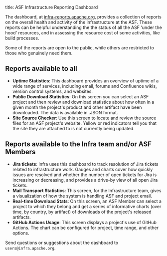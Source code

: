 title: ASF Infrastructure Reporting Dashboard

The dashboard, at <a href="https://infra-reports.apache.org" target="_blank">infra-reports.apache.org</a>, provides a collection of reports on the overall health and activity of the infrastructure at the ASF. These reports can be helpful understanding the the status of all the ASF 'under the hood' resources, and in assessing the resource cost of some activities, like build processes.

Some of the reports are open to the public, while others are restricted to those who genuinely need them. 

## Reports available to all

  - **Uptime Statistics**: This dashboard provides an overview of uptime of a wide range of services, including email, forums and Confluence wikis, version control systems, and websites.
  - **Public Download Statistics**: On this screen you can select an ASF project and then review and download statistics about how often in a given month the project's product and other artifact have been downloaded. The data is available in .JSON format.
  - **Site Source Checker**: Use this screen to locate and review the source files for an ASF project's website. Yellow or red indicators tell you that the site they are attached to  is not currently being updated.

## Reports available to the Infra team and/or ASF Members

  - **Jira tickets**: Infra uses this dashboard to track resolution of Jira tickets related to infrastructure work. Gauges and charts cover how quickly issues are resolved and whether the number of open tickets for Jira is increasing or decreasing, and provides a drive-by view of all open Jira tickets.
  - **Mail Transport Statistics**: This screen, for the Infrastructure team, gives a visualization of how the system is handling ASF and project email.
  - **Real-time Download Stats**: On this screen, an ASF Member can select a project to which they belong and get a series of informative charts (over time, by country, by artifact) of downloads of the project's released artifacts.
  - **GitHub Actions Usage**: This screen displays a project's use of GitHub Actions. The chart can be configured for project, time range, and other options. 

Send questions or suggestions about the dashboard to `users@infra.apache.org`.
